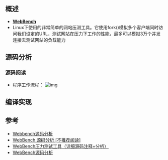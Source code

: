## 概述

- **[WebBench](https://github.com/EZLippi/WebBench)**
- Linux下使用的非常简单的网站压测工具。它使用fork()模拟多个客户端同时访问我们设定的URL，测试网站在压力下工作的性能，最多可以模拟3万个并发连接去测试网站的负载能力

## 源码分析
### 源码阅读
- 程序工作流程：
![img](http://i.imgur.com/CEExOiJ.png)



## 编译实现

## 参考
- [Webbench源码分析](https://blog.csdn.net/yzhang6_10/article/details/51607239)
- [WebBench 源码分析 [不推荐阅读]](https://meik2333.com/posts/webbench-source-and-analysis/)
- [WebBench压力测试工具（详细源码注释+分析）](https://www.cnblogs.com/yinbiao/p/10784450.html)
- [WebBench源码分析](https://www.jianshu.com/p/08ddc8598067)
 